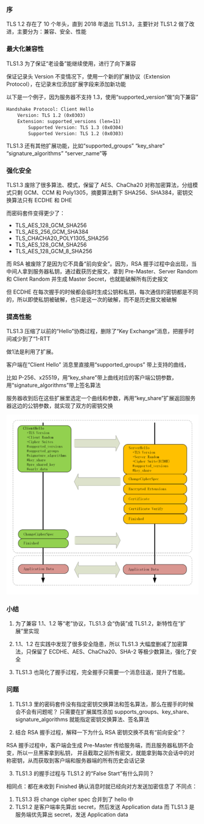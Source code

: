 ### 序

TLS 1.2 存在了 10 个年头，直到 2018 年退出 TLS1.3，主要针对 TLS1.2 做了改进，主要分为：兼容、安全、性能


### 最大化兼容性

TLS1.3 为了保证“老设备”能继续使用，进行了向下兼容

保证记录头 Version 不变情况下，使用一个新的扩展协议（Extension Protocol），在记录末位添加扩展字段来添加新功能

以下是一个例子，因为服务器不支持 1.3，使用“supported_version”做“向下兼容”

```
Handshake Protocol: Client Hello
    Version: TLS 1.2 (0x0303)
    Extension: supported_versions (len=11)
        Supported Version: TLS 1.3 (0x0304)
        Supported Version: TLS 1.2 (0x0303)
```

TLS1.3 还有其他扩展功能，比如“supported_groups” “key_share” “signature_algorithms” “server_name”等


### 强化安全

TLS1.3 废除了很多算法、模式，保留了 AES、ChaCha20 对称加密算法，分组模式只剩 GCM、CCM 和 Poly1305，摘要算法剩下 SHA256、SHA384，密钥交换算法只有 ECDHE 和 DHE

而密码套件变得更少了：

* TLS_AES_128_GCM_SHA256 
* TLS_AES_256_GCM_SHA384 
* TLS_CHACHA20_POLY1305_SHA256 
* TLS_AES_128_GCM_SHA256 
* TLS_AES_128_GCM_8_SHA256


而 RSA 被废除了是因为它不具备“前向安全”。因为，RSA 握手过程中会出现，当中间人拿到服务器私钥，通过截获历史报文，拿到 Pre-Master、Server Random 和 Client Random 并生成 Master Secret，也就能破解所有历史报文

但 ECDHE 在每次握手的时候都会临时生成公钥和私钥，每次通信的密钥都是不同的，所以即使私钥被破解，也只是这一次的破解，而不是历史报文被破解


### 提高性能

TLS1.3 压缩了以前的“Hello”协商过程，删除了“Key Exchange”消息，把握手时间减少到了“1-RTT

做1法是利用了扩展。

客户端在“Client Hello” 消息里直接用“supported_groups” 带上支持的曲线，

比如 P-256、x25519，用“key_share”带上曲线对应的客户端公钥参数，用“signature_algorithms”带上签名算法

服务器收到后在这些扩展里选定一个曲线和参数，再用“key_share”扩展返回服务器这边的公钥参数，就实现了双方的密钥交换

![img.png](TLS解析过程.png)

### 小结

1. 为了兼容 1.1、1.2 等“老”协议，TLS1.3 会“伪装”成 TLS1.2，新特性在“扩展”里实现

2. 1.1、1.2 在实践中发现了很多安全隐患，所以 TLS1.3 大幅度删减了加密算法，只保留了 ECDHE、AES、ChaCha20、SHA-2 等极少数算法，强化了安全

3. TLS1.3 也简化了握手过程，完全握手只需要一个消息往返，提升了性能。

### 问题

1. TLS1.3 里的密码套件没有指定密钥交换算法和签名算法，那么在握手的时候会不会有问题呢？
只需要在扩展属性添加 supports_groups、key_share、signature_algorithms 就能指定密钥交换算法、签名算法

2. 结合 RSA 握手过程，解释一下为什么 RSA 密钥交换不具有“前向安全”？

RSA 握手过程中，客户端会生成 Pre-Master 传给服务端，而且服务器私钥不会变，所以一旦黑客拿到私钥，
并且截取之前所有密文，就能拿到每次会话中的对称密钥，从而获取到客户端和服务器端的所有历史会话记录

3. TLS1.3 的握手过程与 TLS1.2 的“False Start”有什么异同？

相同点：都在未收到 Finished 确认消息时就已经向对方发送加密信息了
不同点：
1. TLS1.3 将 change cipher spec 合并到了 hello 中 
2. TLS1.2 是客户端率先算出 secret，然后发送 Application data 而 TLS1.3 是服务端优先算出 secret，发送 Application data
